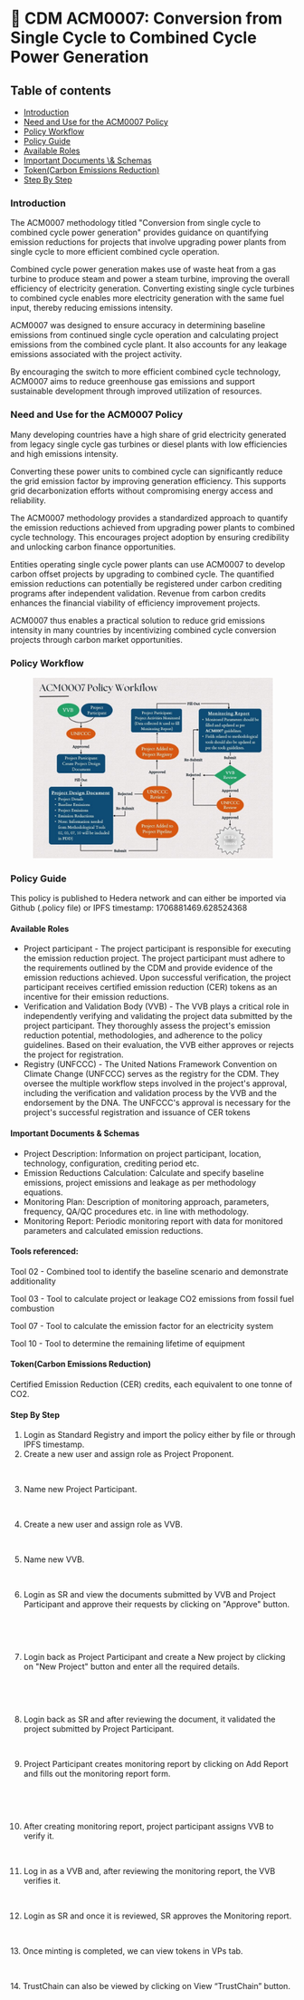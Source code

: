 # 🏢 CDM ACM0007: Conversion from Single Cycle to Combined Cycle Power Generation

## Table of contents <a href="#table-of-contents" id="table-of-contents"></a>

* [Introduction](cdm-acm0007-conversion-from-single-cycle-to-combined-cycle-power-generation.md#introduction)
* [Need and Use for the ACM0007 Policy](cdm-acm0007-conversion-from-single-cycle-to-combined-cycle-power-generation.md#need-and-use-for-the-acm0007-policy)
* [Policy Workflow](cdm-acm0007-conversion-from-single-cycle-to-combined-cycle-power-generation.md#policy-workflow)
* [Policy Guide](cdm-acm0007-conversion-from-single-cycle-to-combined-cycle-power-generation.md#policy-guide)
* [Available Roles](cdm-acm0007-conversion-from-single-cycle-to-combined-cycle-power-generation.md#available-roles)
* [Important Documents \\& Schemas](cdm-acm0007-conversion-from-single-cycle-to-combined-cycle-power-generation.md#important-documents--schemas)
* [Token(Carbon Emissions Reduction)](cdm-acm0007-conversion-from-single-cycle-to-combined-cycle-power-generation.md#tokencarbon-emissions-reduction)
* [Step By Step](cdm-acm0007-conversion-from-single-cycle-to-combined-cycle-power-generation.md#step-by-step)

### Introduction <a href="#introduction" id="introduction"></a>

The ACM0007 methodology titled "Conversion from single cycle to combined cycle power generation" provides guidance on quantifying emission reductions for projects that involve upgrading power plants from single cycle to more efficient combined cycle operation.

Combined cycle power generation makes use of waste heat from a gas turbine to produce steam and power a steam turbine, improving the overall efficiency of electricity generation. Converting existing single cycle turbines to combined cycle enables more electricity generation with the same fuel input, thereby reducing emissions intensity.

ACM0007 was designed to ensure accuracy in determining baseline emissions from continued single cycle operation and calculating project emissions from the combined cycle plant. It also accounts for any leakage emissions associated with the project activity.

By encouraging the switch to more efficient combined cycle technology, ACM0007 aims to reduce greenhouse gas emissions and support sustainable development through improved utilization of resources.

### Need and Use for the ACM0007 Policy <a href="#need-and-use-for-the-acm0007-policy" id="need-and-use-for-the-acm0007-policy"></a>

Many developing countries have a high share of grid electricity generated from legacy single cycle gas turbines or diesel plants with low efficiencies and high emissions intensity.

Converting these power units to combined cycle can significantly reduce the grid emission factor by improving generation efficiency. This supports grid decarbonization efforts without compromising energy access and reliability.

The ACM0007 methodology provides a standardized approach to quantify the emission reductions achieved from upgrading power plants to combined cycle technology. This encourages project adoption by ensuring credibility and unlocking carbon finance opportunities.

Entities operating single cycle power plants can use ACM0007 to develop carbon offset projects by upgrading to combined cycle. The quantified emission reductions can potentially be registered under carbon crediting programs after independent validation. Revenue from carbon credits enhances the financial viability of efficiency improvement projects.

ACM0007 thus enables a practical solution to reduce grid emissions intensity in many countries by incentivizing combined cycle conversion projects through carbon market opportunities.

### Policy Workflow <a href="#policy-workflow" id="policy-workflow"></a>

<figure><img src="../../../.gitbook/assets/image (367).png" alt=""><figcaption></figcaption></figure>

### Policy Guide <a href="#policy-guide" id="policy-guide"></a>

This policy is published to Hedera network and can either be imported via Github (.policy file) or IPFS timestamp: 1706881469.628524368

#### Available Roles <a href="#available-roles" id="available-roles"></a>

* Project participant - The project participant is responsible for executing the emission reduction project. The project participant must adhere to the requirements outlined by the CDM and provide evidence of the emission reductions achieved. Upon successful verification, the project participant receives certified emission reduction (CER) tokens as an incentive for their emission reductions.
* Verification and Validation Body (VVB) - The VVB plays a critical role in independently verifying and validating the project data submitted by the project participant. They thoroughly assess the project's emission reduction potential, methodologies, and adherence to the policy guidelines. Based on their evaluation, the VVB either approves or rejects the project for registration.
* Registry (UNFCCC) - The United Nations Framework Convention on Climate Change (UNFCCC) serves as the registry for the CDM. They oversee the multiple workflow steps involved in the project's approval, including the verification and validation process by the VVB and the endorsement by the DNA. The UNFCCC's approval is necessary for the project's successful registration and issuance of CER tokens

#### Important Documents & Schemas <a href="#important-documents--schemas" id="important-documents--schemas"></a>

* Project Description: Information on project participant, location, technology, configuration, crediting period etc.
* Emission Reductions Calculation: Calculate and specify baseline emissions, project emissions and leakage as per methodology equations.
* Monitoring Plan: Description of monitoring approach, parameters, frequency, QA/QC procedures etc. in line with methodology.
* Monitoring Report: Periodic monitoring report with data for monitored parameters and calculated emission reductions.

#### Tools referenced:&#x20;

Tool 02 - Combined tool to identify the baseline scenario and demonstrate additionality

Tool 03 - Tool to calculate project or leakage CO2 emissions from fossil fuel combustion&#x20;

Tool 07 - Tool to calculate the emission factor for an electricity system&#x20;

Tool 10 - Tool to determine the remaining lifetime of equipment

#### Token(Carbon Emissions Reduction) <a href="#tokencarbon-emissions-reduction" id="tokencarbon-emissions-reduction"></a>

Certified Emission Reduction (CER) credits, each equivalent to one tonne of CO2.

#### Step By Step <a href="#step-by-step" id="step-by-step"></a>

1. Login as Standard Registry and import the policy either by file or through IPFS timestamp.
2. Create a new user and assign role as Project Proponent.

<figure><img src="https://lh7-us.googleusercontent.com/Nke1BcLmBlisfvKy7FKjOGoQhnAeN3QJYVIVFWyG5fS1OO9REroFJbR4A1kUO2a9e9EgEK4UR0NMWdnyqU6MzwlUVgTPZpGKIxM_TyPPekjozfRZpyx7tRvfAUuTk2hnPiDlXFQR7xIQlcn5ARNQvYTvaR7gy8QTzZiPfbB_U51EsLi0CR8ECmPzIbuowg" alt=""><figcaption></figcaption></figure>

3. Name new Project Participant.

<figure><img src="https://lh7-us.googleusercontent.com/DBWq2gcOT3ard8zE2mOLB5cwpEcsgi-lFJ_a0bB_y7t8l2FmXxQTfpwE4ZKfotBXRTfPhqHXm-MNyNLHgI5dMT9NQczBvikjGmybNdL4b36mZ2i0vWEyz_iTPlqYLBIjNKitwtEbXLVESwF9VQqz3bUW2ogAle_AlCuc2iUAmRXNPPqTzMXRWCOv7_O0JA" alt=""><figcaption></figcaption></figure>

4. Сreate a new user and assign role as VVB.

<figure><img src="https://lh7-us.googleusercontent.com/14za4Eu9s1C61AjLnl5lQT9omGztYd7W_yQGXl9UM0arqLYn1tN7z1geGShhgalyCR88QqoRLXOFhxbTVWQolrmCsDEO8hYgzljhlrQVn-fKn9klEzOFeUCyBGiU1dwiCGaPutXhcHvwLr7I8nEw1db9Mz558MXFP5MKWDNg-y5tFNC6MqJdykOGzbNSqA" alt=""><figcaption></figcaption></figure>

5. Name new VVB.

<figure><img src="https://lh7-us.googleusercontent.com/J1TFJnhRYfQE2ku_pd3egky_opL663g8Du8SJcEN7TucVkugNG1F17EWoIunZWL_-bf05eG5kW4umGK-6ILCOY249izRIy1v1XNCxdP30RAVjSY7zgecuauDRnuuh51Mkk3djm9Dtn0iFyewuqe1sOj_Prbe_htogEo0M-oOLYflWvVEm0OR8UhHyor50Q" alt=""><figcaption></figcaption></figure>

6. Login as SR and view the documents submitted by VVB and Project Participant and approve their requests by clicking on "Approve" button.

<figure><img src="https://lh7-us.googleusercontent.com/CUWuMU-jaWS6g0SBd92fYC5eNvcPAQ9MO0H1iJIVR35X-Q4Nu-g0w5aGYhhVn39dkFl9TfaAyyQhPMi0ZCerLWhJTD7PGylg8bfPkhg_GU_cjCSYH9BjH2f0Yj-0NogQY7KYanhj7Bm7qbfwzqZQOOfObKPyO5XMcBQZXgqlR9JOlBZpD18scLYC1Ucf-g" alt=""><figcaption></figcaption></figure>

<figure><img src="https://lh7-us.googleusercontent.com/7jGdD-HXU3q8W1ShSZYW0YMIIgMkn_kzAooQh3yfFFvnzBHo-nwoTULpgRrhK5-cjvWRFLvK8q6mzA_a7znQboXf_3l0zT-lRJwrO1iISFUbzyWJ6im021zF6LzWLLpCjFs41qJvCUnSZqoa8r0fQLal93Dhmhde6dasMaI6ZAKf4S94p6HVQpvWDsxJSw" alt=""><figcaption></figcaption></figure>

7. Login back as Project Participant and create a New project by clicking on "New Project" button and enter all the required details.

<figure><img src="https://lh7-us.googleusercontent.com/rGiq3cMv-D_rbiAg9vh_6i68OOobvYFiGXiM2q2pUeyx8SUU1Q1iCE47m98uW4m51xXd9Sw_vKfjIhbZDIU4-O8GlJ0RnZowU7mVrP9uZrXqwVNF9oa2xZscyKrKfB448xDSYHP54PDtpmZSBj4BOwRGa8BdILeUAWPp7DfhXT0lE6jsa2d0-aUM-588CQ" alt=""><figcaption></figcaption></figure>

<figure><img src="https://lh7-us.googleusercontent.com/lVfaCpZRw_5gC-NTl2cEz9uZZ7ZJdcO1ZIC9EVayismjU-dXEh7mKq5JvgypNaIcWM58R3YYco2sniNW79_SYTckqnEJiD2h3HismnmfVG2YGfA19E_cjEgBWE1jq4KwvuTfCS2PD0tcBZwmbQ_uf_0iQnomBAxdu65765_5_QCi7QhtXikuAY68maBNlA" alt=""><figcaption></figcaption></figure>

8. Login back as SR and after reviewing the document, it validated the project submitted by Project Participant.

<figure><img src="https://lh7-us.googleusercontent.com/JEp-T-UBriAmBr0GmxWZ6JnDnCj8iRVtQKVUFuintjJ0CgJIxrptRho2QyFImkeeNncRZOeFuvNx9f14cghYVBR3hAp33-AOHmS0-wgRU_IaOjJequPX-sQNm3V2WC3Nve05YeLOdnA2YEgbrG4Q4Q3pxW3rsCw7mYHPjqIcMFu5-0BDl2g4QrQeHRFWfg" alt=""><figcaption></figcaption></figure>

9. Project Participant creates monitoring report by clicking on Add Report and fills out the monitoring report form.

<figure><img src="https://lh7-us.googleusercontent.com/CEJkGVxNcF5-IVxPJcYfbvWluMXfYYuNplnTrhm92if_BSmDYZ8N9pjfyaR1wCPqWruHsXf54T3Gl3fC_fr_NswX3bhcNGh8LUGe8G_FGPEjR6g8KrLkGWIXB6sK9hUw2gTU_1Fn1Wnx5X_7estcFWHiJBonNzwtkUVYG7acAw1puumtuQXDSQJ-tUSwEA" alt=""><figcaption></figcaption></figure>

<figure><img src="https://lh7-us.googleusercontent.com/wL5tRSgtsSUdpTENByiv6FBrAvaTuuBfmHTa_eiWn6w9pLcIqOM5Gt6tH0iFGPB9uFgOmjxrCs5AUHBc-rkkHjAgNYIQpZ-voY2FSYRaGZ-ASNjK-YSgbZ_LJAdPvcEVz8x0ZpyWTKFgM85RA7y926fCvAgkaKmqKQIA5Yn8LqyPNwlcGTfIqHyMopVfAg" alt=""><figcaption></figcaption></figure>

10. After creating monitoring report, project participant assigns VVB to verify it.

<figure><img src="https://lh7-us.googleusercontent.com/b7zERnUjSmv5TqkwsqOJF7xVl89PfXTgDMNaLRH0eBjXVmh7fpz4CX2H_mdv_8-bp28ZOwFn2iAUHYa_jTOXgbiYsQN28OoBUZPpS_wDTGGkpvQEn1DGstV6VAwrmVKD1B2kA3nox5cM_ay5HLIWNQoE-y3-3XnMsr1nxA6jP4XgVgX7Dq1IQvHF_qj_Ww" alt=""><figcaption></figcaption></figure>

11. Log in as a VVB and, after reviewing the monitoring report, the VVB verifies it.

<figure><img src="https://lh7-us.googleusercontent.com/G2gobI1yw7daHLDiT8_cIqd6gpSikOfyccPOmtWOHkNOLcVhI6wLYIo4qMTBmbV8iUvLZWg3VbG7cNSwwrglG6Xl4zG62usMG_8x4YJtGzakZrhc49WlfIihMYxPXVBAP5PXufU_jBQ4mM5eovgojUm99GdXqEWbewYMLDy2ymJbwPTf8A5C_St9KLRf2Q" alt=""><figcaption></figcaption></figure>

12. Login as SR and once it is reviewed, SR approves the Monitoring report.

<figure><img src="https://lh7-us.googleusercontent.com/DbwKg3FPYvdY4Vs7jFn7hWK1ofLtSYwi0ICyix77Iuk2bSg-TSh-tXMw5RRO9yjiJ9Df1E-N7pPLPEOrrERtUZOQjruP60eBHXqY9o8aLWLwzrzmlGbIOktZod90J8mkZScZSIKSoHTAQWCJ0Aq0q7upb6h8bzo8ojFsPEaWsCzDMEbETSQdLbhwFj4qkA" alt=""><figcaption></figcaption></figure>

13\. Once minting is completed, we can view tokens in VPs  tab.

<figure><img src="https://lh7-us.googleusercontent.com/rLGjmWqMQ4mA9Nzoh2d8FwWEu1pZatfeits243pd_9fJMfntsE8n1aBAYd1-A9c5cPmCP1hVPVK9bmDvv_QdCdQpTdspWRLSHoL-f2GKBQGVq9bvnZ_GvVB-pIP2fRjY6Pm_aWPsAIl5l6DRCb20Xabfo19zy_x2TJJx2I9lXezLLURzZnyqG1zv62lwoA" alt=""><figcaption></figcaption></figure>

14\. TrustChain can also be viewed by clicking on View “TrustChain” button.

<figure><img src="https://lh7-us.googleusercontent.com/f5Y1xDPhg1pC50A6YrOgHPML-UQ2cbOM1myiYBAFKqy62irnE1fMZI8iO4ZKMAcyYej1HyzRmLl_V7qojBSOJRLb8zhMHmE8D4TVta2tnnoRRf9tU9Mwrai5aWpzGDxfYkCj5XvUEM_X5GnK5ezQbif-V2Q6HKb5Xtk-YLV8dIXXjhBppuQXmlPxKLdXqQ" alt=""><figcaption></figcaption></figure>
